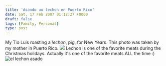 ```yaml
---
title: 'Asando un lechon en Puerto Rico'
date: Sat, 17 Feb 2007 01:12:27 +0000
draft: false
tags: [Family, Personal]
type: post
---
```


My Tio Luis roasting a _lechon_, pig, for New Years. This photo was taken by my mother in Puerto Rico. ![](http://familiarodriguez.smugmug.com/photos/124414175-M-1.jpg) Lechon is one of the favorite meats during the Christmas holidays. Actually it's one of the favorite meats ALL the time :) ![el lechon asado](http://familiarodriguez.smugmug.com/photos/124414467-S.jpg)